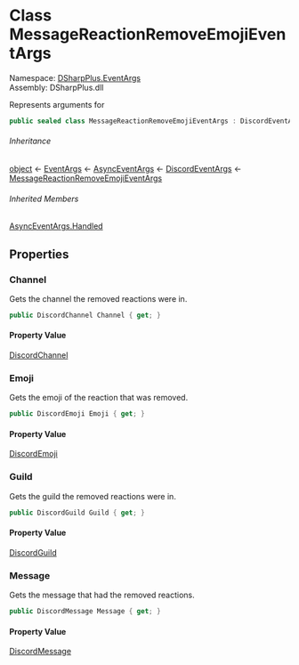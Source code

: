 # Class MessageReactionRemoveEmojiEventArgs

Namespace: [DSharpPlus.EventArgs](DSharpPlus.EventArgs.md)  
Assembly: DSharpPlus.dll

Represents arguments for <xref href="DSharpPlus.DiscordClient.MessageReactionRemovedEmoji" data-throw-if-not-resolved="false"></xref>

```csharp
public sealed class MessageReactionRemoveEmojiEventArgs : DiscordEventArgs
```

###### Inheritance

[object](https://learn.microsoft.com/dotnet/api/system.object) ← 
[EventArgs](https://learn.microsoft.com/dotnet/api/system.eventargs) ← 
[AsyncEventArgs](DSharpPlus.AsyncEvents.AsyncEventArgs.md) ← 
[DiscordEventArgs](DSharpPlus.EventArgs.DiscordEventArgs.md) ← 
[MessageReactionRemoveEmojiEventArgs](DSharpPlus.EventArgs.MessageReactionRemoveEmojiEventArgs.md)

###### Inherited Members

[AsyncEventArgs.Handled](DSharpPlus.AsyncEvents.AsyncEventArgs.md\#DSharpPlus\_AsyncEvents\_AsyncEventArgs\_Handled)

## Properties

### <a id="DSharpPlus_EventArgs_MessageReactionRemoveEmojiEventArgs_Channel"></a>Channel

Gets the channel the removed reactions were in.

```csharp
public DiscordChannel Channel { get; }
```

#### Property Value

[DiscordChannel](DSharpPlus.Entities.DiscordChannel.md)

### <a id="DSharpPlus_EventArgs_MessageReactionRemoveEmojiEventArgs_Emoji"></a>Emoji

Gets the emoji of the reaction that was removed.

```csharp
public DiscordEmoji Emoji { get; }
```

#### Property Value

[DiscordEmoji](DSharpPlus.Entities.DiscordEmoji.md)

### <a id="DSharpPlus_EventArgs_MessageReactionRemoveEmojiEventArgs_Guild"></a>Guild

Gets the guild the removed reactions were in.

```csharp
public DiscordGuild Guild { get; }
```

#### Property Value

[DiscordGuild](DSharpPlus.Entities.DiscordGuild.md)

### <a id="DSharpPlus_EventArgs_MessageReactionRemoveEmojiEventArgs_Message"></a>Message

Gets the message that had the removed reactions.

```csharp
public DiscordMessage Message { get; }
```

#### Property Value

[DiscordMessage](DSharpPlus.Entities.DiscordMessage.md)

